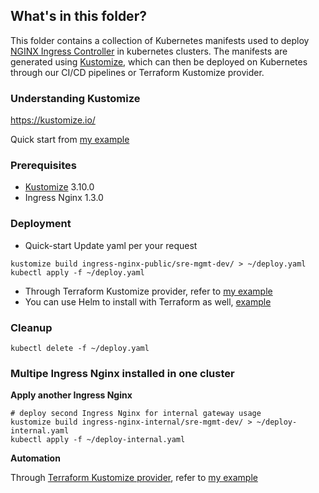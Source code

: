 ## What's in this folder?

This folder contains a collection of Kubernetes manifests used to deploy [NGINX Ingress Controller](https://kubernetes.github.io/ingress-nginx/) in kubernetes clusters. The manifests are generated using [Kustomize](https://github.com/kubernetes-sigs/kustomize), which can then be deployed on Kubernetes through our CI/CD pipelines or Terraform Kustomize provider.

### Understanding Kustomize
https://kustomize.io/

Quick start from [my example](../../Kustomize/demo-manifests/README.md)

### Prerequisites
* [Kustomize](https://kubectl.docs.kubernetes.io/installation/kustomize/) 3.10.0
* Ingress Nginx 1.3.0

### Deployment
* Quick-start
Update yaml per your request
```
kustomize build ingress-nginx-public/sre-mgmt-dev/ > ~/deploy.yaml
kubectl apply -f ~/deploy.yaml
```
* Through Terraform Kustomize provider, refer to [my example](../../Terraform/kustomize/README.md)
* You can use Helm to install with Terraform as well, [example](../../Terraform/helm/)

### Cleanup
```
kubectl delete -f ~/deploy.yaml 
```

### Multipe Ingress Nginx installed in one cluster

**Apply another Ingress Nginx**
```
# deploy second Ingress Nginx for internal gateway usage
kustomize build ingress-nginx-internal/sre-mgmt-dev/ > ~/deploy-internal.yaml
kubectl apply -f ~/deploy-internal.yaml
```
**Automation**

Through [Terraform Kustomize provider](https://registry.terraform.io/providers/kbst/kustomization/latest/docs), refer to [my example](../../Terraform/kustomize/)
